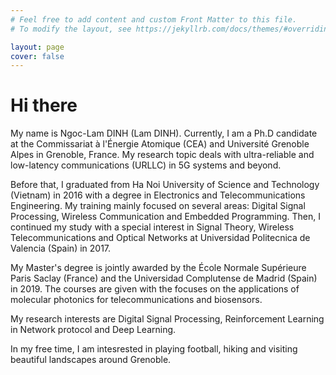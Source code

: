 ```yaml
---
# Feel free to add content and custom Front Matter to this file.
# To modify the layout, see https://jekyllrb.com/docs/themes/#overriding-theme-defaults

layout: page
cover: false
---
```

# Hi there
My name is Ngoc-Lam DINH (Lam DINH). Currently, I am a Ph.D candidate at the Commissariat à l'Énergie Atomique (CEA) and Université Grenoble Alpes in Grenoble, France. My research topic deals with ultra-reliable and low-latency communications (URLLC) in 5G systems and beyond.

Before that, I graduated from Ha Noi University of Science and Technology  (Vietnam) in 2016 with a degree in Electronics and Telecommunications Engineering. My training mainly focused on several areas: Digital Signal Processing, Wireless Communication and Embedded Programming. Then, I continued my study with a special interest in Signal Theory, Wireless Telecommunications and Optical Networks at Universidad Politecnica de Valencia (Spain) in 2017.   

My Master's degree is jointly awarded by the École Normale Supérieure Paris Saclay (France) and the Universidad Complutense de Madrid (Spain) in 2019. The courses are given with the focuses on the applications of molecular photonics for telecommunications and biosensors.

My research interests are Digital Signal Processing, Reinforcement Learning in Network protocol and Deep Learning.

In my free time, I am intesrested in playing football, hiking and visiting beautiful landscapes around Grenoble.


